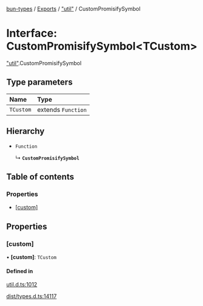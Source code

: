 [bun-types](https://github.com/oven-sh/bun-types/blob/master/api-docs/README.md) / [Exports](https://github.com/oven-sh/bun-types/blob/master/api-docs/modules.md) / ["util"](https://github.com/oven-sh/bun-types/blob/master/api-docs/modules/util_.md) / CustomPromisifySymbol

# Interface: CustomPromisifySymbol<TCustom\>

["util"](https://github.com/oven-sh/bun-types/blob/master/api-docs/modules/util_.md).CustomPromisifySymbol

## Type parameters

| Name | Type |
| :------ | :------ |
| `TCustom` | extends `Function` |

## Hierarchy

- `Function`

  ↳ **`CustomPromisifySymbol`**

## Table of contents

### Properties

- [[custom]](https://github.com/oven-sh/bun-types/blob/master/api-docs/interfaces/util_.CustomPromisifySymbol.md#[custom])

## Properties

### [custom]

• **[custom]**: `TCustom`

#### Defined in

[util.d.ts:1012](https://github.com/valgaze/bun-types/blob/6f8dbf8/util.d.ts#L1012)

[dist/types.d.ts:14117](https://github.com/valgaze/bun-types/blob/6f8dbf8/dist/types.d.ts#L14117)

